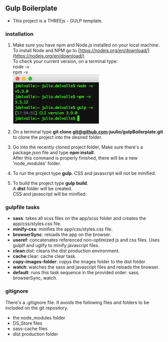 ## Gulp Boilerplate

* This project is a THREEjs - GULP template.

### installation

1. Make sure you have npm and Node.js installed on your local machine.  
To install Node and NPM go to [https://nodejs.org/en/download/](https://nodejs.org/en/download/)  
To check your current version, on a terminal type:  
node -v  
npm -v  
![alt text](https://raw.githubusercontent.com/juulio/gulpBoilerplate/master/app/img/nodeNpmGulpversion.png "Node Npm Gulp Version")

2. On a terminal type **git clone git@github.com:juulio/gulpBoilerplate.git** to clone the project into the desired folder.

3. Go into the recently cloned project folder, Make sure there's a package.json file and type **npm install**.  
After this command is properly finished, there will be a new 'node_modules' folder.

4. To run the project type **gulp**.
CSS and javascript will not be minified.

5. To build the project type **gulp build**.  
A **dist** folder will be created.  
CSS and javascript will be minified.

### gulpfile tasks
* **sass**: takes all scss files on the app/scss folder and creates the app/css/styles.css file.
* **minify-css**: minifies the app/css/styles.css file.
* **browserSync**: reloads the app on the browser.
* **useref**: concatenates referenced non-optimized js and css files. Uses gulpIf and uglify to minify javascript files.
* **clean**:dist: cleans the dist production environment.
* **cache**:clear: cache clear task.
* **copy-images-folder**: copys the images folder to the dist folder
* **watch**: watches the sass and javascript files and reloads the browser.
* **default**: runs this task sequence in the provided order: sass, browserSync, watch.

### gitignore
There's a .gitignore file. It avoids the following files and folders to be included on the git repository.
* the node_modules folder
* DS_Store files
* sass-cache files
* dist production folder